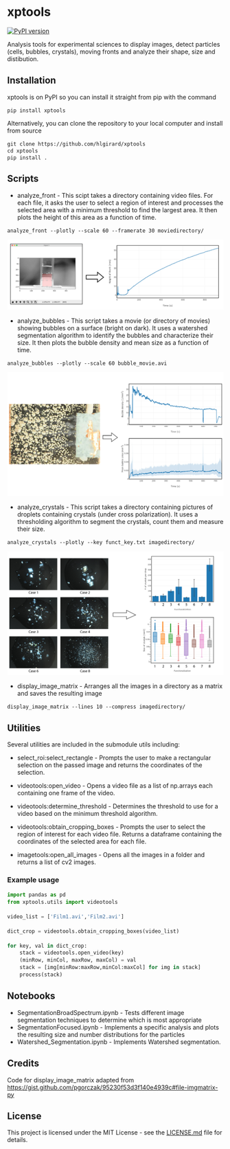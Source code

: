 # xptools

[![PyPI version](https://badge.fury.io/py/xptools.svg)](https://badge.fury.io/py/xptools)

Analysis tools for experimental sciences to display images, detect particles (cells, bubbles, crystals), moving fronts and analyze their shape, size and distibution.

## Installation

xptools is on PyPI so you can install it straight from pip with the command

```
pip install xptools
```

Alternatively, you can clone the repository to your local computer and install from source

```
git clone https://github.com/hlgirard/xptools
cd xptools
pip install .
```

## Scripts

- analyze_front - This scipt takes a directory containing video files. For each file, it asks the user to select a region of interest
and processes the selected area with a minimum threshold to find the largest area. It then plots the height of this area as
a function of time.

```
analyze_front --plotly --scale 60 --framerate 30 moviedirectory/
```

![screenshot](docs/screenshots/analyze_front_ex-01.jpg)

- analyze_bubbles - This script takes a movie (or directory of movies) showing bubbles on a surface (bright on dark). It uses a watershed segmentation algorithm to identify the bubbles and characterize their size. It then plots the bubble density and mean size as a function of time.

```
analyze_bubbles --plotly --scale 60 bubble_movie.avi
```

![screenshot](docs/screenshots/analyze_bubbles_ex-01.jpg)

- analyze_crystals - This script takes a directory containing pictures of droplets containing crystals (under cross polarization). It uses a thresholding algorithm to segment the crystals, count them and measure their size.

```
analyze_crystals --plotly --key funct_key.txt imagedirectory/
```

![screenshot](docs/screenshots/analyze_crystals_ex-01.jpg)

- display_image_matrix - Arranges all the images in a directory as a matrix and saves the resulting image

```
display_image_matrix --lines 10 --compress imagedirectory/
```

## Utilities

Several utilities are included in the submodule utils including:

- select_roi:select_rectangle - Prompts the user to make a rectangular selection on the passed image and returns the coordinates of the selection.

- videotools:open_video - Opens a video file as a list of np.arrays each containing one frame of the video.

- videotools:determine_threshold - Determines the threshold to use for a video based on the minimum threshold algorithm.

- videotools:obtain_cropping_boxes - Prompts the user to select the region of interest for each video file. Returns a dataframe containing the coordinates of the selected area for each file.

- imagetools:open_all_images - Opens all the images in a folder and returns a list of cv2 images.

### Example usage

```python
import pandas as pd
from xptools.utils import videotools

video_list = ['Film1.avi','Film2.avi']

dict_crop = videotools.obtain_cropping_boxes(video_list)

for key, val in dict_crop:
    stack = videotools.open_video(key)
    (minRow, minCol, maxRow, maxCol) = val
    stack = [img[minRow:maxRow,minCol:maxCol] for img in stack]
    process(stack)
```

## Notebooks

- SegmentationBroadSpectrum.ipynb - Tests different image segmentation techniques to determine which is most appropriate
- SegmentationFocused.ipynb - Implements a specific analysis and plots the resulting size and number distributions for the particles
- Watershed_Segmentation.ipynb - Implements Watershed segmentation.

## Credits

Code for display_image_matrix adapted from https://gist.github.com/pgorczak/95230f53d3f140e4939c#file-imgmatrix-py

## License

This project is licensed under the MIT License - see the [LICENSE.md](LICENSE.md) file for details.
